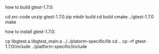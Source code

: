 
how to build gtest-1.7.0:

cd src-code
unzip gtest-1.7.0.zip
mkdir build
cd build
cmake ../gtest-1.7.0
make


how to install gtest-1.7.0:

cp libgtest.a libgtest_main.a ../../platorm-specific/lib
cd ..
cp -rf gtest-1.7.0/include ../platform-specific/include

